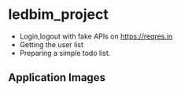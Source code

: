 # ledbim_project

- Login,logout with fake APIs on https://reqres.in
- Getting the user list
- Preparing a simple todo list.

## Application Images



